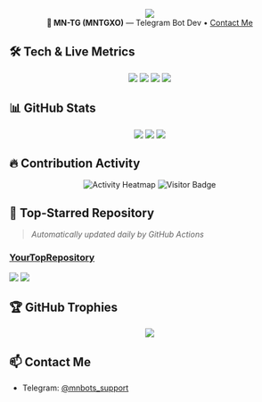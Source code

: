 


<!-- Profile Summary -->
<p align="center">
  <img src="https://komarev.com/ghpvc/?username=MNTGXO&label=Profile%20views&color=129e00&style=plastic"/>
  <br/>
  <strong>👤 MN-TG (MNTGXO)</strong> — Telegram Bot Dev • <a href="#contact">Contact Me</a>
</p>

## 🛠️ Tech & Live Metrics
<p align="center">
  <img src="https://img.shields.io/github/followers/MNTGXO?style=social"/>  
  <img src="https://img.shields.io/github/stars/MNTGXO?style=social"/>  
  <img src="https://img.shields.io/github/repos/MNTGXO?style=for-the-badge"/>  
  <img src="https://img.shields.io/github/languages/top/MNTGXO?style=for-the-badge"/>  
</p>

## 📊 GitHub Stats
<p align="center">
  <img src="https://github-readme-stats.vercel.app/api?username=MNTGXO&show_icons=true&theme=dark&count_private=true"/>  
  <img src="https://github-readme-streak-stats.herokuapp.com/?user=MNTGXO&theme=dark"/>  
  <img src="https://github-readme-stats.vercel.app/api/top-langs/?username=MNTGXO&layout=compact&theme=dark"/>  
</p>

## 🔥 Contribution Activity
<p align="center">
  <img src="https://github.com/MNTGXO.png?tab=activity&theme=dark" alt="Activity Heatmap"/>  
  <img src="https://visitor-badge.laobi.icu/badge?page_id=MNTGXO.MNTGXO" alt="Visitor Badge"/>  
</p>

## 📌 Top-Starred Repository  
> _Automatically updated daily by GitHub Actions_

### [YourTopRepository](https://github.com/MNTGXO/YourTopRepository)
![](https://img.shields.io/github/stars/MNTGXO/YourTopRepository?style=flat-square)
![](https://img.shields.io/github/forks/MNTGXO/YourTopRepository?style=flat-square)

## 🏆 GitHub Trophies

<p align="center">
  <img src="https://github-profile-trophy.vercel.app/?username=MNTGXO&theme=darkhub"/>  
</p>

## 📫 Contact Me <a name="contact"></a>

* Telegram: [@mnbots_support](https://t.me/mnbots_support)


